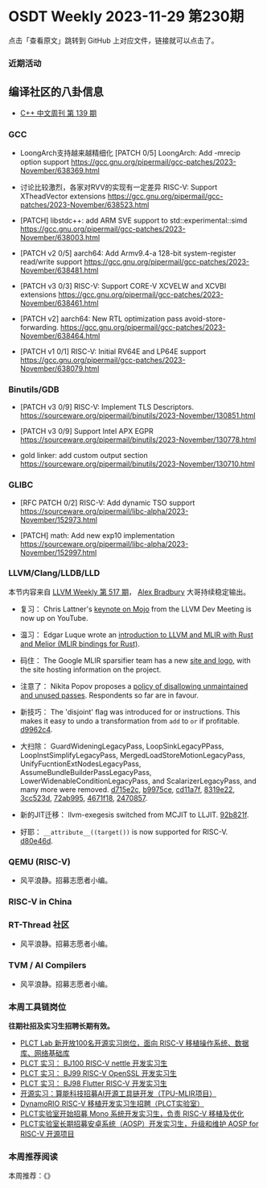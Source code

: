 # OSDT Weekly 2023-11-29 第230期

点击「查看原文」跳转到 GitHub 上对应文件，链接就可以点击了。

### 近期活动

## 编译社区的八卦信息

- [C++ 中文周刊 第 139 期](https://mp.weixin.qq.com/s/GpUnrgOI8q_tdHdeCbmaRQ)

### GCC

- LoongArch支持越来越精细化
  [PATCH 0/5] LoongArch: Add -mrecip option support
  https://gcc.gnu.org/pipermail/gcc-patches/2023-November/638369.html

- 讨论比较激烈，各家对RVV的实现有一定差异
  RISC-V: Support XTheadVector extensions
  https://gcc.gnu.org/pipermail/gcc-patches/2023-November/638523.html

- [PATCH] libstdc++: add ARM SVE support to std::experimental::simd
  https://gcc.gnu.org/pipermail/gcc-patches/2023-November/638003.html

- [PATCH v2 0/5] aarch64: Add Armv9.4-a 128-bit system-register read/write support
  https://gcc.gnu.org/pipermail/gcc-patches/2023-November/638481.html

- [PATCH v3 0/3] RISC-V: Support CORE-V XCVELW and XCVBI extensions
  https://gcc.gnu.org/pipermail/gcc-patches/2023-November/638461.html

- [PATCH v2] aarch64: New RTL optimization pass avoid-store-forwarding.
  https://gcc.gnu.org/pipermail/gcc-patches/2023-November/638464.html

- [PATCH v1 0/1] RISC-V: Initial RV64E and LP64E support
  https://gcc.gnu.org/pipermail/gcc-patches/2023-November/638079.html

### Binutils/GDB

- [PATCH v3 0/9] RISC-V: Implement TLS Descriptors.
  https://sourceware.org/pipermail/binutils/2023-November/130851.html

- [PATCH v3 0/9] Support Intel APX EGPR
  https://sourceware.org/pipermail/binutils/2023-November/130778.html

- gold linker: add custom output section
  https://sourceware.org/pipermail/binutils/2023-November/130710.html

### GLIBC

- [RFC PATCH 0/2] RISC-V: Add dynamic TSO support
  https://sourceware.org/pipermail/libc-alpha/2023-November/152973.html

- [PATCH] math: Add new exp10 implementation
  https://sourceware.org/pipermail/libc-alpha/2023-November/152997.html

### LLVM/Clang/LLDB/LLD

本节内容来自 [LLVM Weekly 第 517 期](http://llvmweekly.org/issue/517)，
[Alex Bradbury](https://www.linkedin.com/in/alex-bradbury/) 大哥持续稳定输出。

* 复习： Chris Lattner's [keynote on Mojo](https://www.youtube.com/watch?v=SEwTjZvy8vw)
from the LLVM Dev Meeting is now up on YouTube.

* 温习： Edgar Luque wrote an [introduction to LLVM and MLIR with Rust and Melior (MLIR
bindings for Rust)](https://edgarluque.com/blog/mlir-with-rust/).

* 码住： The Google MLIR sparsifier team has a new [site and
logo](https://developers.google.com/mlir-sparsifier), with the site hosting
information on the project.

* 注意了： Nikita Popov proposes a [policy of disallowing unmaintained and unused
  passes](https://discourse.llvm.org/t/rfc-disallow-unmaintained-unused-passes/75151).
  Respondents so far are in favour.

* 新技巧： The 'disjoint' flag was introduced for or instructions. This makes it easy
  to undo a transformation from `add` to `or` if profitable.
  [d9962c4](https://github.com/llvm/llvm-project/commit/d9962c400f97).

* 大扫除： GuardWideningLegacyPass, LoopSinkLegacyPPass, LoopInstSimplifyLegacyPass,
  MergedLoadStoreMotionLegacyPass, UnifyFucntionExtNodesLegacyPass,
  AssumeBundleBuilderPassLegacyPass, LowerWidenableConditionLegacyPass, and
  ScalarizerLegacyPass, and many more were removed.
  [d715e2c](https://github.com/llvm/llvm-project/commit/d715e2c65b44),
  [b9975ce](https://github.com/llvm/llvm-project/commit/b9975cec0ea0),
  [cd11a7f](https://github.com/llvm/llvm-project/commit/cd11a7fba44d),
  [8319e22](https://github.com/llvm/llvm-project/commit/8319e222c89b),
  [3cc523d](https://github.com/llvm/llvm-project/commit/3cc523d93542),
  [72ab995](https://github.com/llvm/llvm-project/commit/72ab99500f45),
  [4671f18](https://github.com/llvm/llvm-project/commit/4671f18906ad),
  [2470857](https://github.com/llvm/llvm-project/commit/2470857fe701).

* 新的JIT迁移： llvm-exegesis switched from MCJIT to LLJIT.
  [92b821f](https://github.com/llvm/llvm-project/commit/92b821f2dcdd).

* 好耶： `__attribute__((target())` is now supported for RISC-V.
  [d80e46d](https://github.com/llvm/llvm-project/commit/d80e46da7d20).

### QEMU (RISC-V)

- 风平浪静。招募志愿者小编。

### RISC-V in China

### RT-Thread 社区

- 风平浪静。招募志愿者小编。

### TVM / AI Compilers

- 风平浪静。招募志愿者小编。

### 本周工具链岗位

**往期社招及实习生招聘长期有效。**

- [PLCT Lab 新开放100名开源实习岗位，面向 RISC-V 移植操作系统、数据库、网络基础库](https://mp.weixin.qq.com/s/ebvIxcplB8Jtw18LMoXTTQ)
- [PLCT 实习： BJ100 RISC-V nettle 开发实习生](https://mp.weixin.qq.com/s/GEUKRlxILFpdHQbv-yxWQQ)
- [PLCT 实习： BJ99 RISC-V OpenSSL 开发实习生](https://mp.weixin.qq.com/s/pzy6sbW50r3aLw3Dt36oBQ)
- [PLCT 实习： BJ98 Flutter RISC-V 开发实习生](https://mp.weixin.qq.com/s/gQYT_rhtLE8jGg6WWAztDA)
- [开源实习：算能科技招募AI开源工具链开发（TPU-MLIR项目）](https://mp.weixin.qq.com/s/IBJh0ip4k11PzIMZecsWSw)
- [DynamoRIO RISC-V 移植开发实习生招聘（PLCT实验室）](https://mp.weixin.qq.com/s/J_5TjT6DOqeOXJXQI5VQxw)
- [PLCT实验室开始招募 Mono 系统开发实习生，负责 RISC-V 移植及优化](https://mp.weixin.qq.com/s/whEW7Hay1jIP1tBzIPay1A)
- [PLCT实验室长期招募安卓系统（AOSP）开发实习生，升级和维护 AOSP for RISC-V 开源项目](https://mp.weixin.qq.com/s/dJP2cEB1nex2inR5c-cJog)


### 本周推荐阅读

本周推荐：《》
